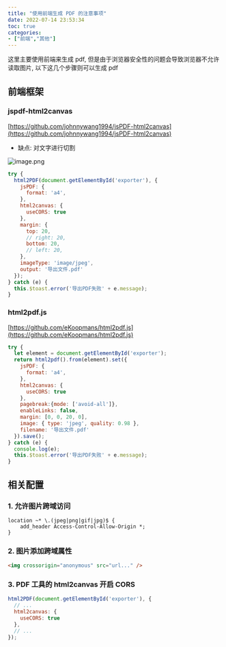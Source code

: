 ```yaml
---
title: "使用前端生成 PDF 的注意事项"
date: 2022-07-14 23:53:34
toc: true
categories:
- ["前端","其他"]
---
```


这里主要使用前端来生成 pdf, 但是由于浏览器安全性的问题会导致浏览器不允许读取图片, 以下这几个步骤则可以生成 pdf


## 前端框架

### jspdf-html2canvas
[https://github.com/johnnywang1994/jsPDF-html2canvas](https://github.com/johnnywang1994/jsPDF-html2canvas)

- 缺点: 对文字进行切割

![image.png](https://file.wulicode.com/yuque/202208/24/23/1505GFNC1VUO.png?x-oss-process=image/resize,h_243)
```javascript
try {
  html2PDF(document.getElementById('exporter'), {
    jsPDF: {
      format: 'a4',
    },
    html2canvas: {
      useCORS: true
    },
    margin: {
      top: 20,
      // right: 20,
      bottom: 20,
      // left: 20,
    },
    imageType: 'image/jpeg',
    output: '导出文件.pdf'
  });
} catch (e) {
  this.$toast.error('导出PDF失败' + e.message);
}
```

### html2pdf.js
[https://github.com/eKoopmans/html2pdf.js](https://github.com/eKoopmans/html2pdf.js)
```javascript
try {
  let element = document.getElementById('exporter');
  return html2pdf().from(element).set({
    jsPDF: {
      format: 'a4',
    },
    html2canvas: {
      useCORS: true
    },
    pagebreak:{mode: ['avoid-all']},
    enableLinks: false,
    margin: [0, 0, 20, 0],
    image: { type: 'jpeg', quality: 0.98 },
    filename: '导出文件.pdf'
  }).save();
} catch (e) {
  console.log(e);
  this.$toast.error('导出PDF失败' + e.message);
}
```

## 相关配置

### 1. 允许图片跨域访问
```nginx
location ~* \.(jpeg|png|gif|jpg)$ {
    add_header Access-Control-Allow-Origin *;
}
```

### 2. 图片添加跨域属性
```html
<img crossorigin="anonymous" src="url..." />
```

### 3. PDF 工具的 html2canvas 开启 CORS
```javascript
html2PDF(document.getElementById('exporter'), {
  // ...
  html2canvas: {
    useCORS: true
  },
  // ...
});
```

